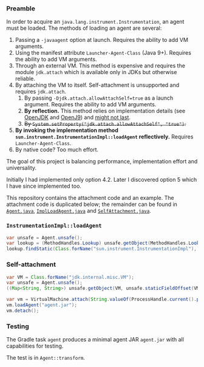 ### Preamble
In order to acquire an `java.lang.instrument.Instrumentation`, an agent must be loaded.
The methods of loading an agent are several:
1. Passing a `-javaagent` option at launch. Requires the ability to add VM arguments.
2. Using the manifest attribute `Launcher-Agent-Class` (Java 9+). Requires the ability to add VM arguments.
3. Through an external VM. 
   This method is expensive and requires the module `jdk.attach` which is available only in JDKs but otherwise reliable.
4. By attaching the VM to itself. Self-attachment is unsupported and requires `jdk.attach`.
   1. By passing `-Djdk.attach.allowAttachSelf=true` as a launch argument. Requires the ability to add VM arguments.
   2. **By reflection.** This method relies on implementation details (see [OpenJDK](https://github.com/openjdk/jdk/blob/83d67452da248db17bc72de80247a670d6813cf5/src/jdk.attach/share/classes/sun/tools/attach/HotSpotVirtualMachine.java#L58-L60)
      and [OpenJ9](https://github.com/eclipse-openj9/openj9/blob/master/jcl/src/java.base/share/classes/openj9/internal/tools/attach/target/AttachHandler.java#L109-L116))
      and [might not last](https://github.com/openjdk/jdk/blob/83d67452da248db17bc72de80247a670d6813cf5/src/jdk.attach/share/classes/sun/tools/attach/HotSpotVirtualMachine.java#L76-L77).
   3. ~~By `System.setProperty("jdk.attach.allowAttachSelf", "true")`.~~
5. **By invoking the implementation method `sun.instrument.InstrumentationImpl::loadAgent` reflectively.**
   Requires `Launcher-Agent-Class`.
6. By native code? Too much effort.

The goal of this project is balancing performance, implementation effort and universality.

Initially I had implemented only option 4.2. Later I discovered option 5 which I have since implemented too.

This repository contains the attachment code and an example.
The attachment code is duplicated below; the remainder can be found in [`Agent.java`](source/Agent.java),
[`ImplLoadAgent.java`](source/ImplLoadAgent.java) and [`SelfAttachment.java`](source/SelfAttachment.java).

### `InstrumentationImpl::loadAgent`
```java
var unsafe = Agent.unsafe();
var lookup = (MethodHandles.Lookup) unsafe.getObject(MethodHandles.Lookup.class, unsafe.staticFieldOffset(MethodHandles.Lookup.class.getDeclaredField("IMPL_LOOKUP")));
lookup.findStatic(Class.forName("sun.instrument.InstrumentationImpl"), "loadAgent", MethodType.methodType(void.class, String.class)).invoke("agent.jar");
```

### Self-attachment
```java
var VM = Class.forName("jdk.internal.misc.VM");
var unsafe = Agent.unsafe();
((Map<String, String>) unsafe.getObject(VM, unsafe.staticFieldOffset(VM.getDeclaredField("savedProps")))).put("jdk.attach.allowAttachSelf", "true");

var vm = VirtualMachine.attach(String.valueOf(ProcessHandle.current().pid()));
vm.loadAgent("agent.jar");
vm.detach();
```

### Testing
The Gradle task `agent` produces a minimal agent JAR `agent.jar` with all capabilities for testing.

The test is in `Agent::transform`.
